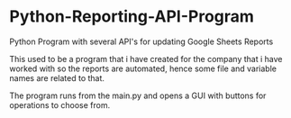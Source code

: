 # Python-Reporting-API-Program
Python Program with several API's for updating Google Sheets Reports

This used to be a program that i have created for the company that i have worked with so the reports are automated, hence some file and variable names are related to that.

The program runs from the main.py and opens a GUI with buttons for operations to choose from.


